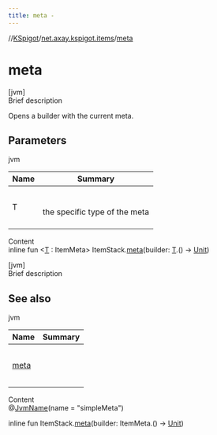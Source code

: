 ```yaml
---
title: meta -
---
```

//[KSpigot](../index.md)/[net.axay.kspigot.items](index.md)/[meta](meta.md)



# meta  
[jvm]  
Brief description  


Opens a builder with the current meta.



## Parameters  
  
jvm  
  
|  Name|  Summary| 
|---|---|
| T| <br><br>the specific type of the meta<br><br>
  
  
Content  
inline fun <[T](meta.md) : ItemMeta> ItemStack.[meta](meta.md)(builder: [T](meta.md).() -> [Unit](https://kotlinlang.org/api/latest/jvm/stdlib/kotlin/-unit/index.html))  


[jvm]  
Brief description  


## See also  
  
jvm  
  
|  Name|  Summary| 
|---|---|
| [meta](meta.md)| <br><br><br><br>
  
  
Content  
@[JvmName](https://kotlinlang.org/api/latest/jvm/stdlib/kotlin.jvm/-jvm-name/index.html)(name = "simpleMeta")  
  
inline fun ItemStack.[meta](meta.md)(builder: ItemMeta.() -> [Unit](https://kotlinlang.org/api/latest/jvm/stdlib/kotlin/-unit/index.html))  




